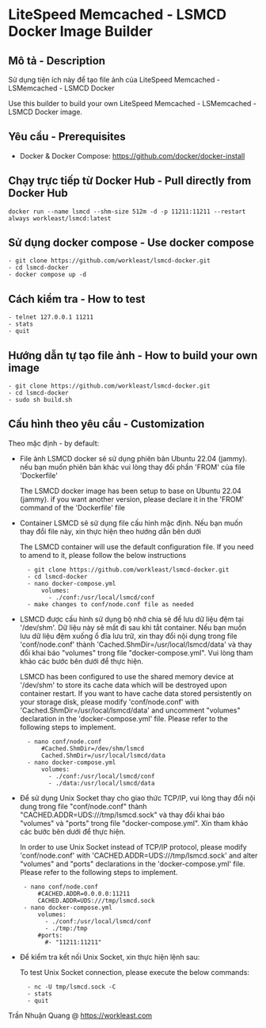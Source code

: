 LiteSpeed Memcached - LSMCD Docker Image Builder
=======  
Mô tả - Description
--------
Sử dụng tiện ích này để tạo file ảnh của LiteSpeed Memcached - LSMemcached - LSMCD Docker

Use this builder to build your own LiteSpeed Memcached - LSMemcached -LSMCD Docker image.

Yêu cầu - Prerequisites
--------
- Docker & Docker Compose: https://github.com/docker/docker-install

Chạy trực tiếp từ Docker Hub - Pull directly from Docker Hub
--------
```
docker run --name lsmcd --shm-size 512m -d -p 11211:11211 --restart always workleast/lsmcd:latest
```
## Sử dụng docker compose - Use docker compose
```
- git clone https://github.com/workleast/lsmcd-docker.git
- cd lsmcd-docker
- docker compose up -d
```

Cách kiểm tra - How to test
--------
```
- telnet 127.0.0.1 11211
- stats
- quit
```

Hướng dẫn tự tạo file ảnh - How to build your own image
--------
```
- git clone https://github.com/workleast/lsmcd-docker.git
- cd lsmcd-docker
- sudo sh build.sh
```

Cấu hình theo yêu cầu - Customization
--------
Theo mặc định - by default:
- File ảnh LSMCD docker sẽ sử dụng phiên bản Ubuntu 22.04 (jammy). nếu bạn muốn phiên bản khác vui lòng thay đổi phần 'FROM' của file 'Dockerfile'

  The LSMCD docker image has been setup to base on Ubuntu 22.04 (jammy). if you want another version, please declare it in the 'FROM' command of the 'Dockerfile' file

- Container LSMCD sẽ sử dụng file cấu hình mặc định. Nếu bạn muốn thay đổi file này, xin thực hiện theo hướng dẫn bên dưới

  The LSMCD container will use the default configuration file. If you need to amend to it, please follow the below instructions
  ```
    - git clone https://github.com/workleast/lsmcd-docker.git
    - cd lsmcd-docker
    - nano docker-compose.yml
        volumes:
          - ./conf:/usr/local/lsmcd/conf
    - make changes to conf/node.conf file as needed
  ```

- LSMCD được cấu hình sử dụng bộ nhở chia sẻ để lưu dữ liệu đệm tại '/dev/shm'. Dữ liệu này sẽ mất đi sau khi tắt container. Nếu bạn muốn lưu dữ liệu đệm xuống ổ đĩa lưu trữ, xin thay đổi nội dụng trong file 'conf/node.conf' thành 'Cached.ShmDir=/usr/local/lsmcd/data' và thay đổi khai báo "volumes" trong file "docker-compose.yml". Vui lòng tham khảo các bước bên dưới để thực hiện. 

  LSMCD has been configured to use the shared memory device at '/dev/shm' to store its cache data which will be destroyed upon container restart. If you want to have cache data stored persistently on your storage disk, please modify 'conf/node.conf' with 'Cached.ShmDir=/usr/local/lsmcd/data' and uncomment "volumes" declaration in the 'docker-compose.yml' file. Please refer to the following steps to implement.
  ```
    - nano conf/node.conf
        #Cached.ShmDir=/dev/shm/lsmcd
        Cached.ShmDir=/usr/local/lsmcd/data
    - nano docker-compose.yml
        volumes:
          - ./conf:/usr/local/lsmcd/conf
          - ./data:/usr/local/lsmcd/data
  ```
- Để sử dụng Unix Socket thay cho giao thức TCP/IP, vui lòng thay đổi nội dung trong file "conf/node.conf" thành "CACHED.ADDR=UDS:///tmp/lsmcd.sock" và thay đổi khai báo "volumes" và "ports" trong file "docker-compose.yml". Xin tham khảo các bước bên dưới để thực hiện.

  In order to use Unix Socket instead of TCP/IP protocol, please modify 'conf/node.conf' with 'CACHED.ADDR=UDS:///tmp/lsmcd.sock' and alter "volumes" and "ports" declarations in the 'docker-compose.yml' file. Please refer to the following steps to implement.
   ```
    - nano conf/node.conf
        #CACHED.ADDR=0.0.0.0:11211
        CACHED.ADDR=UDS:///tmp/lsmcd.sock
    - nano docker-compose.yml
        volumes:
          - ./conf:/usr/local/lsmcd/conf
          - ./tmp:/tmp
        #ports:
          #- "11211:11211"
  ```
- Để kiểm tra kết nối Unix Socket, xin thực hiện lệnh sau:
  
  To test Unix Socket connection, please execute the below commands:
  ```
    - nc -U tmp/lsmcd.sock -C
    - stats
    - quit
  ```
Trần Nhuận Quang @ https://workleast.com
